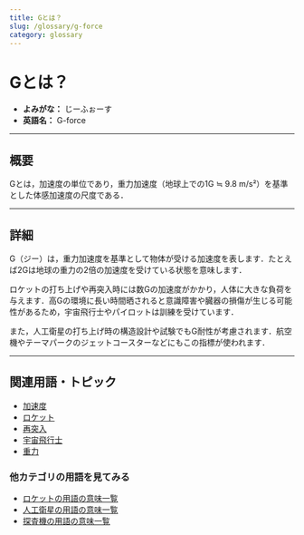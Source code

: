 ```yaml
---
title: Gとは？
slug: /glossary/g-force
category: glossary
---
```


# Gとは？

- **よみがな：** じーふぉーす  
- **英語名：** G-force  

---

## 概要

Gとは，加速度の単位であり，重力加速度（地球上での1G ≒ 9.8 m/s²）を基準とした体感加速度の尺度である．

---

## 詳細

G（ジー）は，重力加速度を基準として物体が受ける加速度を表します．たとえば2Gは地球の重力の2倍の加速度を受けている状態を意味します．

ロケットの打ち上げや再突入時には数Gの加速度がかかり，人体に大きな負荷を与えます．高Gの環境に長い時間晒されると意識障害や臓器の損傷が生じる可能性があるため，宇宙飛行士やパイロットは訓練を受けています．

また，人工衛星の打ち上げ時の構造設計や試験でもG耐性が考慮されます．航空機やテーマパークのジェットコースターなどにもこの指標が使われます．

---

## 関連用語・トピック

- [加速度](/docs/glossary/acceleration)
- [ロケット](/docs/rocket/rocket)
- [再突入](/docs/explorer/reentry)
- [宇宙飛行士](/docs/glossary/astronaut)
- [重力](/docs/glossary/gravity)

### 他カテゴリの用語を見てみる
- [ロケットの用語の意味一覧](/docs/category/rocket)
- [人工衛星の用語の意味一覧](/docs/category/satellite)
- [探査機の用語の意味一覧](/docs/category/explorer)